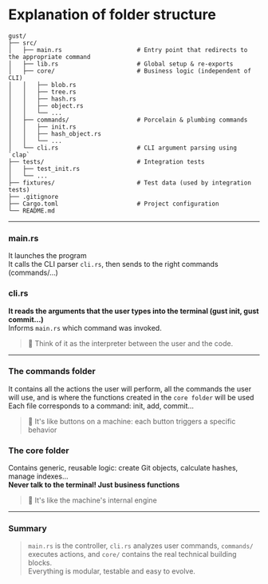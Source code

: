 # Explanation of folder structure
```
gust/
├── src/
│   ├── main.rs                     # Entry point that redirects to the appropriate command
│   ├── lib.rs                      # Global setup & re-exports
│   ├── core/                       # Business logic (independent of CLI)
│   │   ├── blob.rs
│   │   ├── tree.rs
│   │   ├── hash.rs
│   │   ├── object.rs
│   │   └── ...
│   ├── commands/                   # Porcelain & plumbing commands
│   │   ├── init.rs
│   │   ├── hash_object.rs
│   │   └── ...
│   └── cli.rs                      # CLI argument parsing using `clap`                  
├── tests/                          # Integration tests
│   ├── test_init.rs
│   └── ...
├── fixtures/                       # Test data (used by integration tests)
├── .gitignore
├── Cargo.toml                      # Project configuration
└── README.md
```
--- 
### main.rs
It launches the program <br>
It calls the CLI parser `cli.rs`, then sends to the right commands (commands/...)

### cli.rs
**It reads the arguments that the user types into the terminal (gust init, gust commit...)** <br>
Informs `main.rs` which command was invoked.
> 🧠 Think of it as the interpreter between the user and the code.
---

### The commands folder
It contains all the actions the user will perform, all the commands the user will use, and is where the functions created in the `core folder` will be used <br>
Each file corresponds to a command: init, add, commit...
> 🧠 It's like buttons on a machine: each button triggers a specific behavior

### The core folder
Contains generic, reusable logic: create Git objects, calculate hashes, manage indexes...<br>
**Never talk to the terminal! Just business functions**
> 🧠 It's like the machine's internal engine
---
### Summary
>`main.rs` is the controller, `cli.rs` analyzes user commands, `commands/` executes actions, and `core/` contains the real technical building blocks. <br>
Everything is modular, testable and easy to evolve.